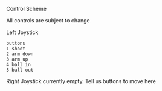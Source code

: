 Control Scheme

All controls are subject to change


Left Joystick
	
	buttons
	1 shoot
	2 arm down
	3 arm up 
	4 ball in 
	5 ball out 
	

Right Joystick
	currently empty. Tell us buttons to move here
	
	
	
	